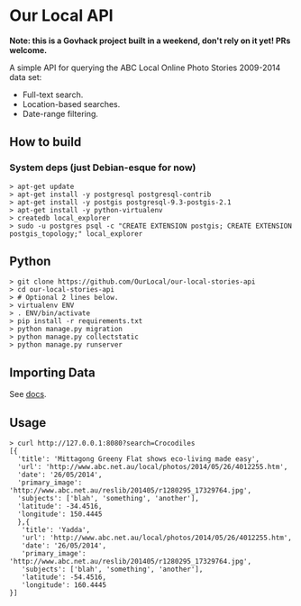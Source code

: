 # Our Local API

**Note: this is a Govhack project built in a weekend, don't rely on it yet! PRs welcome.**

A simple API for querying the ABC Local Online Photo Stories 2009-2014 data set:

  * Full-text search.
  * Location-based searches.
  * Date-range filtering.

## How to build

### System deps (just Debian-esque for now)

```
> apt-get update
> apt-get install -y postgresql postgresql-contrib
> apt-get install -y postgis postgresql-9.3-postgis-2.1
> apt-get install -y python-virtualenv
> createdb local_explorer
> sudo -u postgres psql -c "CREATE EXTENSION postgis; CREATE EXTENSION postgis_topology;" local_explorer
```

## Python

```
> git clone https://github.com/OurLocal/our-local-stories-api
> cd our-local-stories-api
> # Optional 2 lines below.
> virtualenv ENV
> . ENV/bin/activate
> pip install -r requirements.txt
> python manage.py migration
> python manage.py collectstatic
> python manage.py runserver
```

## Importing Data

See [docs](https://github.com/OurLocal/our-local-stories-api/docs/import-data.md).

## Usage

```
> curl http://127.0.0.1:8080?search=Crocodiles
[{
  'title': 'Mittagong Greeny Flat shows eco-living made easy',
  'url': 'http://www.abc.net.au/local/photos/2014/05/26/4012255.htm',
  'date': '26/05/2014',
  'primary_image': 'http://www.abc.net.au/reslib/201405/r1280295_17329764.jpg',
  'subjects': ['blah', 'something', 'another'],
  'latitude': -34.4516,
  'longitude': 150.4445
  },{
   'title': 'Yadda',
   'url': 'http://www.abc.net.au/local/photos/2014/05/26/4012255.htm',
   'date': '26/05/2014',
   'primary_image': 'http://www.abc.net.au/reslib/201405/r1280295_17329764.jpg',
   'subjects': ['blah', 'something', 'another'],
   'latitude': -54.4516,
   'longitude': 160.4445
}]
```

